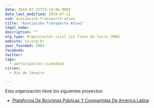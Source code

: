 ```yaml
---
date: 2019-07-21T23:14:06.000Z
date_last_modified: 2019-07-21
uid: asociacion-transporte-ativo
title: "Asociación Transporte Ativo"
legal_name: 
description: ""
org_type: Organización civil sin fines de lucro (ONG)
website: ta.org.br
year_founded: 2003
facebook: 
twitter: 
tags:
  - participación-ciudadana
cities: 
  - Río de Janeiro

---
```


Esta organización tiene los siguientes proyectos:

- [Plataforma De Bicicletas Públicas Y Compartidas De América Latina](/proyectos/plataforma-de-bicicletas-publicas-y-compartidas-de-america-latina)

